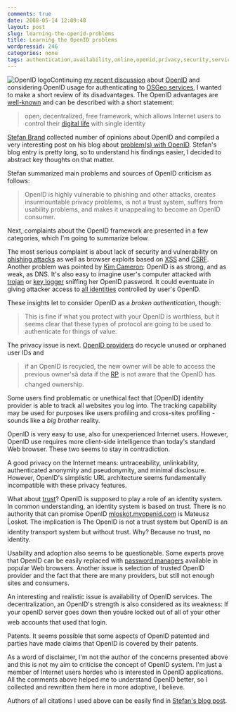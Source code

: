 ```yaml
---
comments: true
date: 2008-05-14 12:09:48
layout: post
slug: learning-the-openid-problems
title: Learning the OpenID problems
wordpressid: 246
categories: none
tags: authentication,availability,online,openid,privacy,security,services,trust
---
```


![OpenID logo](/images/logos/openid-logo.png)Continuing [my recent discussion](/2008/05/11/openid-conquers-communities/) about [OpenID](http://openid.net/) and considering OpenID usage for authenticating to [OSGeo services](http://wiki.osgeo.org/wiki/OpenID), I wanted to make a short review of its disadvantages. The OpenID advantages are [well-known](http://en.wikipedia.org/wiki/OpenID) and can be described with a short statement:



> open, decentralized, free framework, which allows Internet users to control their [digital life](http://en.wikipedia.org/wiki/Digital_identity) with single identity








[Stefan Brand](http://idcorner.org) collected number of opinions about OpenID and compiled a very interesting post on his blog about [problem(s) with OpenID](http://idcorner.org/2007/08/22/the-problems-with-openid/). Stefan's blog entry is pretty long, so to understand his findings easier, I decided to abstract key thoughts on that matter.





Stefan summarized main problems and sources of OpenID criticism as follows: 



> OpenID is highly vulnerable to phishing and other attacks, creates insurmountable privacy problems, is not a trust system, suffers from usability problems, and makes it unappealing to become an OpenID consumer.



Next, complaints about the OpenID framework are presented in a few categories, which I'm going to summarize below.





The most serious complaint is about lack of security and vulnerability on [phishing attacks](http://en.wikipedia.org/wiki/Phishing) as well as browser exploits based on [XSS](http://en.wikipedia.org/wiki/Cross-site_scripting) and [CSRF](http://en.wikipedia.org/wiki/Cross-site_request_forgery). Another problem was pointed by [Kim Cameron](http://www.identityblog.com/?p=685): OpenID is as strong, and as weak, as DNS. It's also easy to imagine user's computer attacked with [trojan](http://en.wikipedia.org/wiki/Trojan_horse_%28computing%29) or [key logger](http://en.wikipedia.org/wiki/Keystroke_logging) sniffing her OpenID password. It could eventuate in giving attacker access to [all identities](http://en.wikipedia.org/wiki/Online_identity) controlled by user's OpenID.





These insights let to consider OpenID as a _broken authentication_, though: 



> This is fine if what you protect with your OpenID is worthless, but it seems clear that these types of protocol are going to be used to authenticate for things of value.








The privacy issue is next. [OpenID providers](http://wiki.openid.net/Reputation#Terminology) do recycle unused or orphaned user IDs and 



> if an OpenID is recycled, the new owner will be able to access the previous owner'sâ data if the [RP](http://wiki.openid.net/Reputation#Terminology) is not aware that the OpenID has changed ownership.



Some users find problematic or unethical fact that [OpenID] identity provider is able to track all websites you log into. The tracking capability may be used for purposes like users profiling and cross-sites profiling - sounds like a _big brother_ reality.





OpenID is very easy to use, also for unexperienced Internet users. However, OpenID use requires more client-side intelligence than today's standard Web browser. These two seems to stay in contradiction.





A good privacy on the Internet means: untraceability, unlinkability, authenticated anonymity and pseudonymity, and minimal disclosure. However, OpenID's simplistic URL architecture seems fundamentally incompatible with these privacy features.





What about [trust](http://en.wikipedia.org/wiki/Trusted_system)? OpenID is supposed to play a role of an identity system. In common understanding, an identity system is based on trust. There is no authority that can promise OpenID [mloskot.myopenid.com](http://mloskot.myopenid.com/) is Mateusz Ĺoskot. The implication is The OpenID is not a trust system but OpenID is an identity transport system but without trust. Why? Because no trust, no identity.





Usability and adoption also seems to be questionable. Some experts prove that OpenID can be easily replaced with [password managers](http://en.wikipedia.org/wiki/Password_manager) available in popular Web browsers. Another issue is selection of trusted OpenID provider and the fact that there are many providers, but still not enough sites and consumers.





An interesting and realistic issue is availability of OpenID services. The decentralization, an OpenID's strength is also considered as its weakness: If your openID server goes down then youâre locked out of all of your other web accounts that used that login.



Patents. It seems possible that some aspects of OpenID patented and parties have made claims that OpenID is covered by their patents.





As a word of disclaimer, I'm not the author of the concerns presented above and this is not my aim to criticise the concept of OpenID system. I'm just a member of Internet users hordes who is interested in OpenID applications. All the comments above helped me to understand OpenID better, so I collected and rewritten them here in more adoptive, I believe.





Authors of all citations I used above can be easily find in [Stefan's blog post](http://www.idcorner.org/?p=161).

